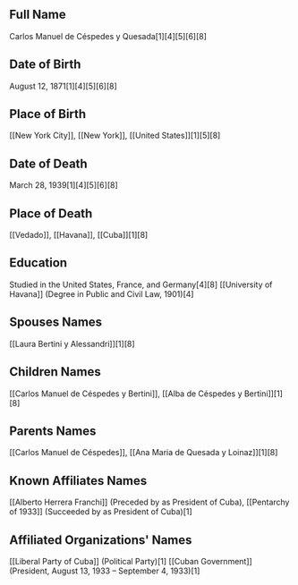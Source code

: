 ## Full Name
Carlos Manuel de Céspedes y Quesada[1][4][5][6][8]

## Date of Birth
August 12, 1871[1][4][5][6][8]

## Place of Birth
[[New York City]], [[New York]], [[United States]][1][5][8]

## Date of Death
March 28, 1939[1][4][5][6][8]

## Place of Death
[[Vedado]], [[Havana]], [[Cuba]][1][8]

## Education
Studied in the United States, France, and Germany[4][8]
[[University of Havana]] (Degree in Public and Civil Law, 1901)[4]

## Spouses Names
[[Laura Bertini y Alessandri]][1][8]

## Children Names
[[Carlos Manuel de Céspedes y Bertini]], [[Alba de Céspedes y Bertini]][1][8]

## Parents Names
[[Carlos Manuel de Céspedes]], [[Ana Maria de Quesada y Loinaz]][1][8]

## Known Affiliates Names
[[Alberto Herrera Franchi]] (Preceded by as President of Cuba), [[Pentarchy of 1933]] (Succeeded by as President of Cuba)[1]

## Affiliated Organizations' Names
[[Liberal Party of Cuba]] (Political Party)[1]
[[Cuban Government]] (President, August 13, 1933 – September 4, 1933)[1]

